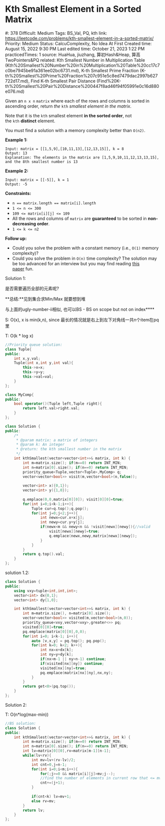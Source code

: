 # Kth Smallest Element in a Sorted Matrix

#: 378
Difficult: Medium
Tags: BS_Val, PQ, kth
link: https://leetcode.com/problems/kth-smallest-element-in-a-sorted-matrix/
Priority: Medium
Status: CalcuComplexity, No Idea At First
Created time: August 15, 2022 9:30 PM
Last edited time: October 21, 2023 1:22 PM
practicedTimes: 1
source: HuaHua, jiuzhang, 算初Hash&Heap, 算高TwoPointers&PQ
related: Kth Smallest Number in Multiplication Table (Kth%20Smallest%20Number%20in%20Multiplication%20Table%20cc17c7c0be7945be91a361ee02bc6731.md), K-th Smallest Prime Fraction (K-th%20Smallest%20Prime%20Fraction%207c951e5c8ed7479dac2997b627722d17.md), Find K-th Smallest Pair Distance (Find%20K-th%20Smallest%20Pair%20Distance%200447f8ad46f94f05991e0c16d880e076.md)

Given an `n x n` `matrix` where each of the rows and columns is sorted in ascending order, return *the* `kth` *smallest element in the matrix*.

Note that it is the `kth` smallest element **in the sorted order**, not the `kth` **distinct** element.

You must find a solution with a memory complexity better than `O(n2)`.

**Example 1:**

```
Input: matrix = [[1,5,9],[10,11,13],[12,13,15]], k = 8
Output: 13
Explanation: The elements in the matrix are [1,5,9,10,11,12,13,13,15], and the 8th smallest number is 13

```

**Example 2:**

```
Input: matrix = [[-5]], k = 1
Output: -5

```

**Constraints:**

- `n == matrix.length == matrix[i].length`
- `1 <= n <= 300`
- `109 <= matrix[i][j] <= 109`
- All the rows and columns of `matrix` are **guaranteed** to be sorted in **non-decreasing order**.
- `1 <= k <= n2`

**Follow up:**

- Could you solve the problem with a constant memory (i.e., `O(1)` memory complexity)?
- Could you solve the problem in `O(n)` time complexity? The solution may be too advanced for an interview but you may find reading [this paper](http://www.cse.yorku.ca/~andy/pubs/X+Y.pdf) fun.

Solution 1:

是否需要遍历全部的元素呢?

**总结:**见到集合求Min/Max 就要想到堆

与上面的ugly-number-ii相似, 也可以BS - BS on scope but not on index****

S: O(x), x is min(k,n), since 最长的情况就是右上到左下对角线一共n个item在pq里

T: O(k * log x)

```cpp
//Priority queue solution:
class Tuple{
public:
    int x,y,val;
    Tuple(int x,int y,int val){
        this->x=x;
        this->y=y;
        this->val=val;
    }
};

class MyComp{
public:
    bool operator()(Tuple left,Tuple right){
        return left.val>right.val;
    }
};

class Solution {
public:
    /*
     * @param matrix: a matrix of integers
     * @param k: An integer
     * @return: the kth smallest number in the matrix
     */
    int kthSmallest(vector<vector<int>>& matrix, int k) {
        int m=matrix.size(); if(m==0) return INT_MIN;
        int n=matrix[0].size(); if(n==0) return INT_MIN;
        priority_queue<Tuple,vector<Tuple>,MyComp> q;
        vector<vector<bool>> visit(m,vector<bool>(n,false));
        
        vector<int> x({0,1});
        vector<int> y({1,0});
        
        q.emplace(0,0,matrix[0][0]); visit[0][0]=true;
        for(int i=0;i<k-1;i++){
            Tuple cur=q.top();q.pop();
            for(int j=0;j<2;j++){
                int newx=cur.x+x[j];
                int newy=cur.y+y[j];
                if(newx<m && newy<n && !visit[newx][newy]){//valid
                    visit[newx][newy]=true;
                    q.emplace(newx,newy,matrix[newx][newy]);
                }
            }
        }
        return q.top().val;
    }
};
```

solution 1.2:

```cpp
class Solution {
public:
    using vxy=tuple<int,int,int>;
    vector<int> dx{0,1};
    vector<int> dy{1,0};

    int kthSmallest(vector<vector<int>>& matrix, int k) {
        int m=matrix.size(), n=matrix[0].size();
        vector<vector<bool>> visited(m,vector<bool>(n,0));
        priority_queue<vxy,vector<vxy>,greater<>> pq;
        visited[0][0]=true;
        pq.emplace(matrix[0][0],0,0);
        for(int i=0; i<k-1; i++){
            auto [v,x,y] = pq.top(); pq.pop();
            for(int k=0; k<2; k++){
                int nx=x+dx[k];
                int ny=y+dy[k];
                if(nx>m-1 || ny>n-1) continue;
                if(visited[nx][ny]) continue;
                visited[nx][ny]=true;
                pq.emplace(matrix[nx][ny],nx,ny);
            }
        }
        return get<0>(pq.top());
    }
};
```

Solution 2:

T: O(n*log(max-min))

```cpp
//BS solution:
class Solution {
public:
    int kthSmallest(vector<vector<int>>& matrix, int k) {
        int m=matrix.size(); if(m==0) return INT_MIN;
        int n=matrix[0].size(); if(n==0) return INT_MIN;
        int lv=matrix[0][0],rv=matrix[m-1][n-1];
        while(lv<rv){
            int mv=lv+(rv-lv)/2;
            int cnt=0,j=n-1;
            for(int i=0;i<m;i++){
                for(;j>=0 && matrix[i][j]>mv;j--);
                //find the number of elements in current row that <= mv
                cnt+=(j+1);    
            }
            
            if(cnt<k) lv=mv+1;
            else rv=mv;
        }
        return lv;
    }
};
```